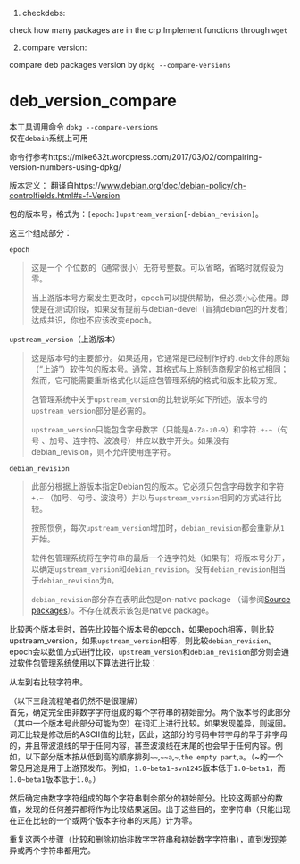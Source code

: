 1. checkdebs:  

check how many packages are in the crp.Implement functions through `wget`

2. compare version:  

compare deb packages version by `dpkg --compare-versions`

# deb_version_compare


本工具调用命令 `dpkg --compare-versions`  
仅在`debain`系统上可用

命令行参考https://mike632t.wordpress.com/2017/03/02/compairing-version-numbers-using-dpkg/

版本定义：
翻译自https://www.debian.org/doc/debian-policy/ch-controlfields.html#s-f-Version


包的版本号，格式为：`[epoch:]upstream_version[-debian_revision]`。

这三个组成部分：

`epoch`
>这是一个 个位数的（通常很小）无符号整数。可以省略，省略时就假设为零。
>
>当上游版本号方案发生更改时，epoch可以提供帮助，但必须小心使用。即使是在测试阶段，如果没有提前与debian-devel（盲猜debian包的开发者）达成共识，你也不应该改变epoch。
>
`upstream_version`（上游版本）
>这是版本号的主要部分。如果适用，它通常是已经制作好的`.deb`文件的原始（“上游”）软件包的版本号。通常，其格式与上游制造商规定的格式相同；然而，它可能需要重新格式化以适应包管理系统的格式和版本比较方案。
>
>包管理系统中关于`upstream_version`的比较说明如下所述。版本号的`upstream_version`部分是必需的。
>
>`upstream_version`只能包含字母数字（只能是`A-Za-z0-9`）和字符`.+-~`（句号 、加号、连字符、波浪号）并应以数字开头。如果没有debian_revision，则不允许使用连字符。
>
`debian_revision`
>此部分根据上游版本指定Debian包的版本。它必须只包含字母数字和字符`+.~` （加号、句号、波浪号）并以与`upstream_version`相同的方式进行比较。
>
>按照惯例，每次`upstream_version`增加时，`debian_revision`都会重新从`1`开始。
>
>软件包管理系统将在字符串的最后一个连字符处（如果有）将版本号分开，以确定`upstream_version`和`debian_revision`。没有`debian_revision`相当于`debian_revision`为`0`。
>
>`debian_revision`部分存在表明此包是on-native package （请参阅[Source packages](https://www.debian.org/doc/debian-policy/ch-source.html#s-source-packages)）。不存在就表示该包是native package。

比较两个版本号时，首先比较每个版本号的epoch，如果epoch相等，则比较upstream_version，如果`upstream_version`相等，则比较`debian_revision`。epoch会以数值方式进行比较，`upstream_version`和`debian_revision`部分则会通过软件包管理系统使用以下算法进行比较：

从左到右比较字符串。

（以下三段流程笔者仍然不是很理解）  
首先，确定完全由非数字字符组成的每个字符串的初始部分。两个版本号的此部分（其中一个版本号此部分可能为空）在词汇上进行比较。如果发现差异，则返回。词汇比较是修改后的ASCII值的比较，因此，这部分的号码中带字母的早于非字母的，并且带波浪线的早于任何内容，甚至波浪线在末尾的也会早于任何内容。例如，以下部分版本按从低到高的顺序排列`~~`,`~~a`,`~`,`the empty part`,`a`。（~的一个常见用途是用于上游预发布。例如，`1.0~beta1~svn1245`版本低于`1.0~beta1`，而`1.0~beta1`版本低于`1.0`。）

然后确定由数字字符组成的每个字符串剩余部分的初始部分。比较这两部分的数值，发现的任何差异都将作为比较结果返回。出于这些目的，空字符串（只能出现在正在比较的一个或两个版本字符串的末尾）计为零。

重复这两个步骤（比较和删除初始非数字字符串和初始数字字符串），直到发现差异或两个字符串都用完。

